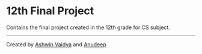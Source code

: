 # 12th Final Project
Contains the final project created in the 12th grade for CS subject.

---

Created by [Ashwin Vaidya](https://www.twitter.com/ashwinvaidya17) and [Anudeep]()
